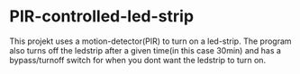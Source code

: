 # PIR-controlled-led-strip
This projekt uses a motion-detector(PIR) to turn on a led-strip. The program also turns off the ledstrip after a given time(in this case 30min) and has a bypass/turnoff switch for when you dont want the ledstrip to turn on.
